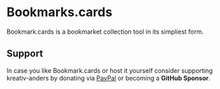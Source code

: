 # Bookmarks.cards

Bookmark.cards is a bookmarket collection tool in its simpliest form.

## Support

In case you like Bookmark.cards or host it yourself consider supporting kreativ-anders by donating via [PayPal](https://paypal.me/kreativanders) or becoming a **GitHub Sponsor**.
